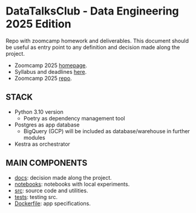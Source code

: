 # DataTalksClub - Data Engineering 2025 Edition

Repo with zoomcamp homework and deliverables. This document should be useful as entry point to any definition and decision made along the project.

- Zoomcamp 2025 [homepage](https://dezoomcamp.streamlit.app/).
- Syllabus and deadlines [here](https://courses.datatalks.club/de-zoomcamp-2025/).
- Zoomcamp 2025 [repo](https://github.com/DataTalksClub/data-engineering-zoomcamp).

## STACK

- Python 3.10 version
  - Poetry as dependency management tool
- Postgres as app database
  - BigQuery (GCP) will be included as database/warehouse in further modules
- Kestra as orchestrator

## MAIN COMPONENTS

- [docs](/docs/README.md): decision made along the project.
- [notebooks](/notebooks/README.md): notebooks with local experiments.
- [src](/src/README.md): source code and utilities.
- [tests](/tests/README.md): testing src.
- [Dockerfile](/Dockerfile): app specifications.

